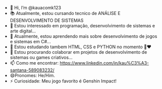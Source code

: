 - 👋 Hi, I’m @kauacomk123
- 📚 Atualmente, estou cursando tecnico de ANÁLISE E DESENVOLVIMENTO DE SISTEMAS
- 👀 Estou interessado em programação, desenvolvimento de sistemas e arte digital...
- 🌱 Atualmente, estou aprendendo mais sobre desenvolvimento de jogos e sistemas em C#...
- 🔭 Estou estudando tambem HTML, CSS e PYTHON no momento 💎♥️
- 💞️ Estou procurando colaborar em projetos de desenvolvimento de sistemas ou games criativos...
- 📫 Como me encontrar: https://www.linkedin.com/in/kau%C3%A3-santana-589083232/
- 😄Pronomes: He/Him.
- ⚡ Curiosidade: Meu jogo favorito é Genshin Impact!

<!---
kauacomk123/kauacomk123 is a ✨ special ✨ repository because its `README.md` (this file) appears on your GitHub profile.
You can click the Preview link to take a look at your changes.
--->
